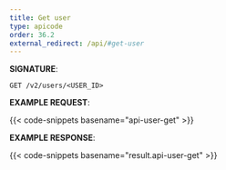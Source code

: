 ```yaml
---
title: Get user
type: apicode
order: 36.2
external_redirect: /api/#get-user
---
```


**SIGNATURE**:

`GET /v2/users/<USER_ID>`

**EXAMPLE REQUEST**:

{{< code-snippets basename="api-user-get" >}}

**EXAMPLE RESPONSE**:

{{< code-snippets basename="result.api-user-get" >}}
